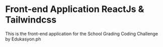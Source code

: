 # Front-end Application ReactJs & Tailwindcss

This is the front-end application for the School Grading Coding Challenge by Edukasyon.ph
